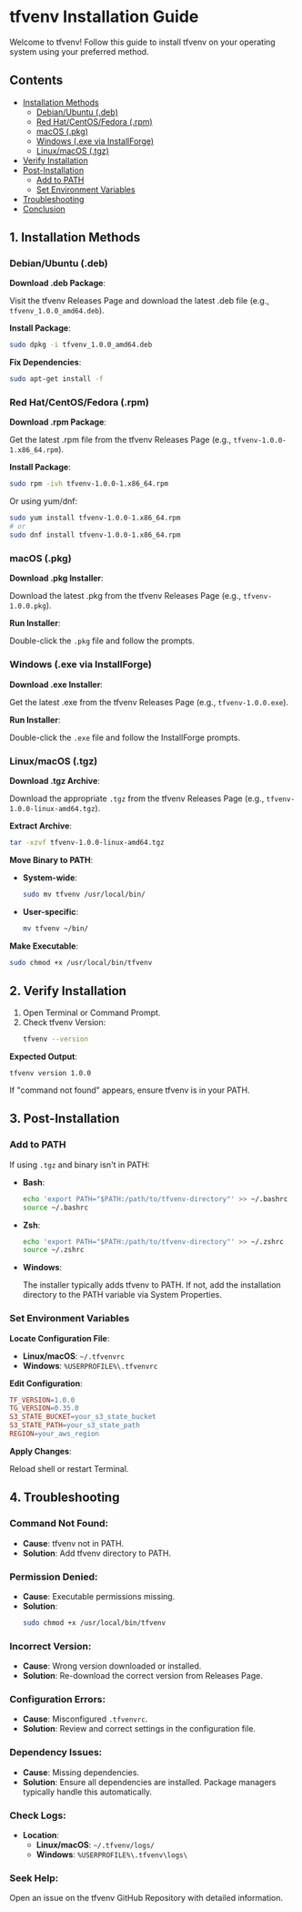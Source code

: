 
# tfvenv Installation Guide

Welcome to tfvenv! Follow this guide to install tfvenv on your operating system using your preferred method.

## Contents
- [Installation Methods](#installation-methods)
  - [Debian/Ubuntu (.deb)](#debianubuntu-deb)
  - [Red Hat/CentOS/Fedora (.rpm)](#red-hatcentosfedora-rpm)
  - [macOS (.pkg)](#macos-pkg)
  - [Windows (.exe via InstallForge)](#windows-exe-via-installforge)
  - [Linux/macOS (.tgz)](#linuxmacos-tgz)
- [Verify Installation](#verify-installation)
- [Post-Installation](#post-installation)
  - [Add to PATH](#add-to-path)
  - [Set Environment Variables](#set-environment-variables)
- [Troubleshooting](#troubleshooting)
- [Conclusion](#conclusion)

## 1. Installation Methods

### Debian/Ubuntu (.deb)
**Download .deb Package**:

Visit the tfvenv Releases Page and download the latest .deb file (e.g., `tfvenv_1.0.0_amd64.deb`).

**Install Package**:
```bash
sudo dpkg -i tfvenv_1.0.0_amd64.deb
```

**Fix Dependencies**:
```bash
sudo apt-get install -f
```

### Red Hat/CentOS/Fedora (.rpm)
**Download .rpm Package**:

Get the latest .rpm file from the tfvenv Releases Page (e.g., `tfvenv-1.0.0-1.x86_64.rpm`).

**Install Package**:
```bash
sudo rpm -ivh tfvenv-1.0.0-1.x86_64.rpm
```

Or using yum/dnf:
```bash
sudo yum install tfvenv-1.0.0-1.x86_64.rpm
# or
sudo dnf install tfvenv-1.0.0-1.x86_64.rpm
```

### macOS (.pkg)
**Download .pkg Installer**:

Download the latest .pkg from the tfvenv Releases Page (e.g., `tfvenv-1.0.0.pkg`).

**Run Installer**:

Double-click the `.pkg` file and follow the prompts.

### Windows (.exe via InstallForge)
**Download .exe Installer**:

Get the latest .exe from the tfvenv Releases Page (e.g., `tfvenv-1.0.0.exe`).

**Run Installer**:

Double-click the `.exe` file and follow the InstallForge prompts.

### Linux/macOS (.tgz)
**Download .tgz Archive**:

Download the appropriate `.tgz` from the tfvenv Releases Page (e.g., `tfvenv-1.0.0-linux-amd64.tgz`).

**Extract Archive**:
```bash
tar -xzvf tfvenv-1.0.0-linux-amd64.tgz
```

**Move Binary to PATH**:
- **System-wide**:
    ```bash
    sudo mv tfvenv /usr/local/bin/
    ```
- **User-specific**:
    ```bash
    mv tfvenv ~/bin/
    ```

**Make Executable**:
```bash
sudo chmod +x /usr/local/bin/tfvenv
```

## 2. Verify Installation

1. Open Terminal or Command Prompt.
2. Check tfvenv Version:
    ```bash
    tfvenv --version
    ```

**Expected Output**:
```
tfvenv version 1.0.0
```

If "command not found" appears, ensure tfvenv is in your PATH.

## 3. Post-Installation

### Add to PATH
If using `.tgz` and binary isn't in PATH:

- **Bash**:
    ```bash
    echo 'export PATH="$PATH:/path/to/tfvenv-directory"' >> ~/.bashrc
    source ~/.bashrc
    ```

- **Zsh**:
    ```bash
    echo 'export PATH="$PATH:/path/to/tfvenv-directory"' >> ~/.zshrc
    source ~/.zshrc
    ```

- **Windows**:

    The installer typically adds tfvenv to PATH. If not, add the installation directory to the PATH variable via System Properties.

### Set Environment Variables

**Locate Configuration File**:
- **Linux/macOS**: `~/.tfvenvrc`
- **Windows**: `%USERPROFILE%\.tfvenvrc`

**Edit Configuration**:
```makefile
TF_VERSION=1.0.0
TG_VERSION=0.35.0
S3_STATE_BUCKET=your_s3_state_bucket
S3_STATE_PATH=your_s3_state_path
REGION=your_aws_region
```

**Apply Changes**:

Reload shell or restart Terminal.

## 4. Troubleshooting

### Command Not Found:
- **Cause**: tfvenv not in PATH.
- **Solution**: Add tfvenv directory to PATH.

### Permission Denied:
- **Cause**: Executable permissions missing.
- **Solution**:
    ```bash
    sudo chmod +x /usr/local/bin/tfvenv
    ```

### Incorrect Version:
- **Cause**: Wrong version downloaded or installed.
- **Solution**: Re-download the correct version from Releases Page.

### Configuration Errors:
- **Cause**: Misconfigured `.tfvenvrc`.
- **Solution**: Review and correct settings in the configuration file.

### Dependency Issues:
- **Cause**: Missing dependencies.
- **Solution**: Ensure all dependencies are installed. Package managers typically handle this automatically.

### Check Logs:
- **Location**:
  - **Linux/macOS**: `~/.tfvenv/logs/`
  - **Windows**: `%USERPROFILE%\.tfvenv\logs\`

### Seek Help:
Open an issue on the tfvenv GitHub Repository with detailed information.
